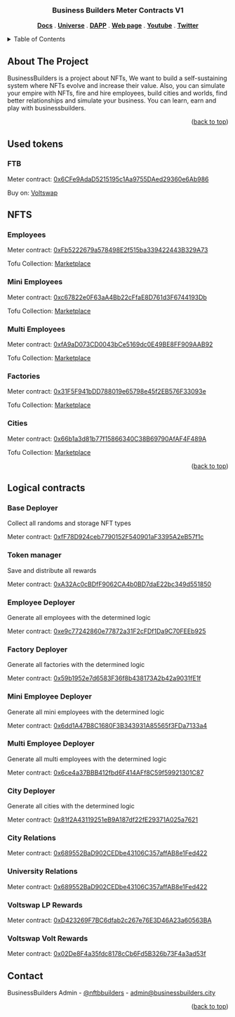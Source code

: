 <br />
<div align="center">
  <h3 align="center">Business Builders Meter Contracts V1</h3>

  <p align="center">
    <a href="https://docs.businessbuilders.city"><strong>Docs</strong></a>
     . 
    <a href="https://universe.businessbuilders.city"><strong>Universe</strong></a>
     . 
    <a href="https://meter.businessbuilders.city"><strong>DAPP</strong></a>
     . 
    <a href="https://businessbuilders.city"><strong>Web page</strong></a>
    . 
    <a href="https://www.youtube.com/channel/UCrKgf7xExPZw3NHTDUFznzw"><strong>Youtube</strong></a>
    . 
    <a href="https://twitter.com/NFTBBuilders"><strong>Twitter</strong></a>
  </p>
</div>



<!-- TABLE OF CONTENTS -->
<details>
  <summary>Table of Contents</summary>
  <ol>
    <li>
      <a href="#about-the-project">About The Project</a>
    </li>
    <li><a href="#used-tokens">Tokens</a></li>
    <li><a href="#nfts">NFTs Meter</a></li>
    <li><a href="#logical-contracts">Logical Contracts</a></li>
    <li><a href="#contact">Contact</a></li>
  </ol>
</details>



<!-- ABOUT THE PROJECT -->
## About The Project

BusinessBuilders is a project about NFTs, We want to build a self-sustaining system where NFTs evolve and increase their value. Also, you can simulate your empire with NFTs, fire and hire employees, build cities and worlds, find better relationships and simulate your business. You can learn, earn and play with businessbuilders.

<p align="right">(<a href="#top">back to top</a>)</p>

## Used tokens

### FTB
Meter contract:  [0x6CFe9AdaD5215195c1Aa9755DAed29360e6Ab986](https://scan.meter.io/address/0x6CFe9AdaD5215195c1Aa9755DAed29360e6Ab986)

Buy on: [Voltswap](https://info.voltswap.finance/#/token/0x6cfe9adad5215195c1aa9755daed29360e6ab986?network=meter)

## NFTS

### Employees
Meter contract:  [0xFb5222679a578498E2f515ba339422443B329A73](https://scan.meter.io/address/0xFb5222679a578498E2f515ba339422443B329A73)

Tofu Collection: [Marketplace](https://tofunft.com/collection/businessbuilders-employees/items) 

### Mini Employees
Meter contract:  [0xc67822e0F63aA4Bb22cFfaE8D761d3F6744193Db](https://scan.meter.io/address/0xc67822e0F63aA4Bb22cFfaE8D761d3F6744193Db)

Tofu Collection: [Marketplace](https://tofunft.com/collection/businessbuilders-miniemployees/items) 
### Multi Employees
Meter contract:  [0xfA9aD073CD0043bCe5169dc0E49BE8FF909AAB92](https://scan.meter.io/address/0xfA9aD073CD0043bCe5169dc0E49BE8FF909AAB92)

Tofu Collection: [Marketplace](https://tofunft.com/collection/businessbuilders%20multiemployees/items) 
### Factories
Meter contract:  [0x31F5F941bDD788019e65798e45f2EB576F33093e](https://scan.meter.io/address/0x31F5F941bDD788019e65798e45f2EB576F33093e)

Tofu Collection: [Marketplace](https://tofunft.com/collection/businessbuilders/items) 
### Cities
Meter contract:  [0x66b1a3d81b77f15866340C38B69790AfAF4F489A](https://scan.meter.io/address/0x66b1a3d81b77f15866340C38B69790AfAF4F489A)

Tofu Collection: [Marketplace](https://tofunft.com/collection/businessbuilders-cities/items) 

<p align="right">(<a href="#top">back to top</a>)</p>

## Logical contracts

### Base Deployer
Collect all randoms and storage NFT types

Meter contract:  [0xfF78D924ceb7790152F540901aF3395A2eB57f1c](https://scan.meter.io/address/0xfF78D924ceb7790152F540901aF3395A2eB57f1c)

### Token manager
Save and distribute all rewards

Meter contract:  [0xA32Ac0cBDfF9062CA4b0BD7daE22bc349d551850](https://scan.meter.io/address/0xA32Ac0cBDfF9062CA4b0BD7daE22bc349d551850)

### Employee Deployer
Generate all employees with the determined logic

Meter contract:  [0xe9c77242860e77872a31F2cFDf1Da9C70FEEb925](https://scan.meter.io/address/0xe9c77242860e77872a31F2cFDf1Da9C70FEEb925)

### Factory Deployer
Generate all factories with the determined logic

Meter contract:  [0x59b1952e7d6583F36f8b438173A2b42a9031fE1f](https://scan.meter.io/address/0x59b1952e7d6583F36f8b438173A2b42a9031fE1f)

### Mini Employee Deployer
Generate all mini employees with the determined logic

Meter contract:  [0x6dd1A47B8C1680F3B343931A85565f3FDa7133a4](https://scan.meter.io/address/0x6dd1A47B8C1680F3B343931A85565f3FDa7133a4)

### Multi Employee Deployer
Generate all multi employees with the determined logic

Meter contract:  [0x6ce4a37BBB412fbd6F414AFf8C59f59921301C87](https://scan.meter.io/address/0x6ce4a37BBB412fbd6F414AFf8C59f59921301C87)

### City Deployer
Generate all cities with the determined logic

Meter contract:  [0x81f2A43119251eB9A187df22fE29371A025a7621](https://scan.meter.io/address/0x81f2A43119251eB9A187df22fE29371A025a7621)

### City  Relations
Meter contract:  [0x689552BaD902CEDbe43106C357affAB8e1Fed422](https://scan.meter.io/address/0x689552BaD902CEDbe43106C357affAB8e1Fed422)

### University  Relations
Meter contract:  [0x689552BaD902CEDbe43106C357affAB8e1Fed422](https://scan.meter.io/address/0x689552BaD902CEDbe43106C357affAB8e1Fed422)

### Voltswap LP Rewards
Meter contract:  [0xD423269F7BC6dfab2c267e76E3D46A23a60563BA](https://scan.meter.io/address/0xD423269F7BC6dfab2c267e76E3D46A23a60563BA)

### Voltswap Volt Rewards
Meter contract:  [0x02De8F4a35fdc8178cCb6Fd5B326b73F4a3ad53f](https://scan.meter.io/address/0x02De8F4a35fdc8178cCb6Fd5B326b73F4a3ad53f)

## Contact

BusinessBuilders Admin - [@nftbbuilders](https://twitter.com/nftbbuilders) - admin@businessbuilders.city

<p align="right">(<a href="#top">back to top</a>)</p>